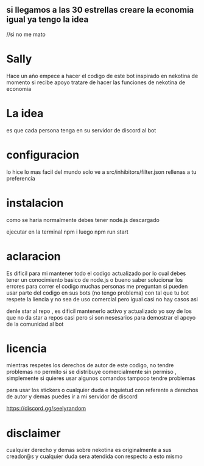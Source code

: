 
## si llegamos a las 30 estrellas creare la economia igual ya tengo la idea
//si no me mato
# Sally
Hace un año empece a hacer el codigo de este bot inspirado en nekotina de momento si recibe apoyo tratare de hacer las funciones de nekotina de economia

# La idea
es que cada persona tenga en su servidor de discord al bot

# configuracion
lo hice lo mas facil del mundo solo ve a
src/inhibitors/filter.json
rellenas a tu preferencia

# instalacion

como se haria normalmente
debes tener node.js descargado

ejecutar en la terminal
npm i
luego
npm run start

# aclaracion

Es dificil para mi mantener todo el codigo actualizado por lo cual debes tener un conocimiento basico de node.js o bueno saber solucionar los errores para correr el codigo
muchas personas me preguntan si pueden usar parte del codigo en sus bots (no tengo problema) con tal que tu bot respete la liencia y no sea de uso comercial pero igual casi no hay casos asi

denle star al repo , es dificil mantenerlo activo y actualizado yo soy de los que no da star a repos casi pero si son nesesarios para demostrar el apoyo de la comunidad al bot

# licencia
mientras respetes los derechos de autor de este codigo, no tendre problemas
no permito si se distribuye comercialmente sin permiso , simplemente si quieres usar algunos comandos tampoco tendre problemas

para usar los stickers o cualquier duda e inquietud con referente a derechos de autor y demas puedes ir a mi servidor de discord

https://discord.gg/seelyrandom


# disclaimer
cualquier derecho y demas sobre nekotina es originalmente a sus creador@s y cualquier duda sera atendida con respecto a esto mismo

